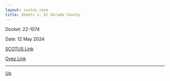 ```yaml
---
layout: scotus_case
title: Sheetz v. El Dorado County
---
```


Docket: 22-1074

Date: 12 May 2024

[SCOTUS Link](https://www.supremecourt.gov/opinions/23pdf/601us2r14_00m5.pdf)

[Oyez Link](https://www.oyez.org/cases/2024/22-1074)

---

[Up](./README.md)